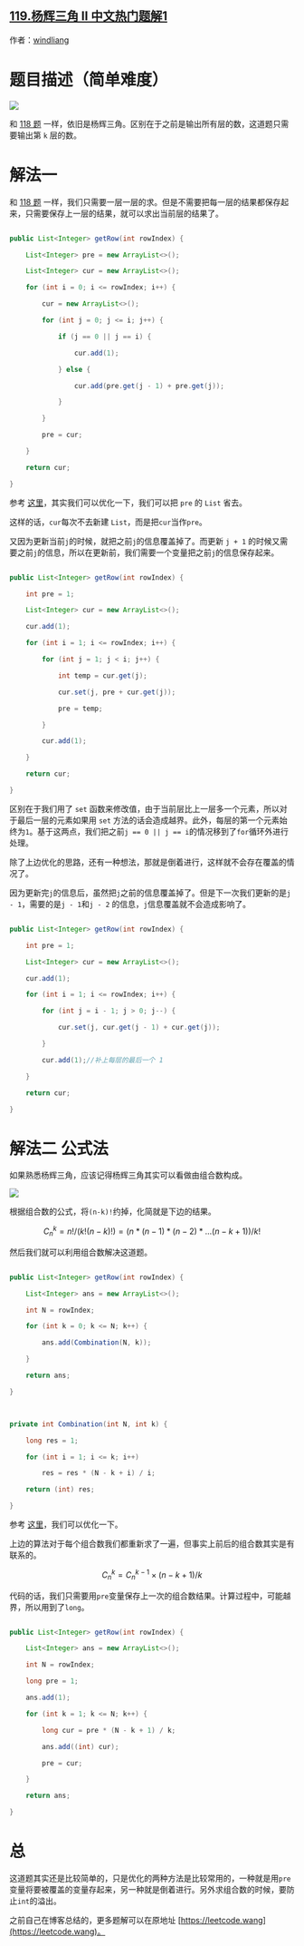 ## [119.杨辉三角 II 中文热门题解1](https://leetcode.cn/problems/pascals-triangle-ii/solutions/100000/xiang-xi-tong-su-de-si-lu-fen-xi-duo-jie-fa-by--28)

作者：[windliang](https://leetcode.cn/u/windliang)
# 题目描述（简单难度）

![](https://pic.leetcode-cn.com/66f908ce6df80e85da35d94a6c2f2453309b482ae17e031fd8a772d67ef542d0.jpg)

和 [118 题](<https://leetcode.wang/leetcode-118-Pascal%27s-Triangle.html>) 一样，依旧是杨辉三角。区别在于之前是输出所有层的数，这道题只需要输出第 `k` 层的数。

# 解法一

和 [118 题](<https://leetcode.wang/leetcode-118-Pascal%27s-Triangle.html>) 一样，我们只需要一层一层的求。但是不需要把每一层的结果都保存起来，只需要保存上一层的结果，就可以求出当前层的结果了。

```java
public List<Integer> getRow(int rowIndex) {
    List<Integer> pre = new ArrayList<>();
    List<Integer> cur = new ArrayList<>();
    for (int i = 0; i <= rowIndex; i++) {
        cur = new ArrayList<>();
        for (int j = 0; j <= i; j++) {
            if (j == 0 || j == i) {
                cur.add(1);
            } else {
                cur.add(pre.get(j - 1) + pre.get(j));
            } 
        }
        pre = cur;
    }
    return cur;
}
```

参考 [这里](<https://leetcode.com/problems/pascals-triangle-ii/discuss/38420/Here-is-my-brief-O(k)-solution>)，其实我们可以优化一下，我们可以把 `pre` 的 `List` 省去。

这样的话，`cur`每次不去新建 `List`，而是把`cur`当作`pre`。

又因为更新当前`j`的时候，就把之前`j`的信息覆盖掉了。而更新 `j + 1` 的时候又需要之前`j`的信息，所以在更新前，我们需要一个变量把之前`j`的信息保存起来。

```java
public List<Integer> getRow(int rowIndex) {
    int pre = 1;
    List<Integer> cur = new ArrayList<>();
    cur.add(1);
    for (int i = 1; i <= rowIndex; i++) {
        for (int j = 1; j < i; j++) {
            int temp = cur.get(j);
            cur.set(j, pre + cur.get(j));
            pre = temp;
        }
        cur.add(1);
    }
    return cur;
}
```

区别在于我们用了 `set` 函数来修改值，由于当前层比上一层多一个元素，所以对于最后一层的元素如果用 `set` 方法的话会造成越界。此外，每层的第一个元素始终为`1`。基于这两点，我们把之前`j == 0 || j == i`的情况移到了`for`循环外进行处理。

除了上边优化的思路，还有一种想法，那就是倒着进行，这样就不会存在覆盖的情况了。

因为更新完`j`的信息后，虽然把`j`之前的信息覆盖掉了。但是下一次我们更新的是`j - 1`，需要的是`j - 1`和`j - 2` 的信息，`j`信息覆盖就不会造成影响了。

```java
public List<Integer> getRow(int rowIndex) {
    int pre = 1;
    List<Integer> cur = new ArrayList<>();
    cur.add(1);
    for (int i = 1; i <= rowIndex; i++) {
        for (int j = i - 1; j > 0; j--) {
            cur.set(j, cur.get(j - 1) + cur.get(j));
        }
        cur.add(1);//补上每层的最后一个 1 
    }
    return cur;
}
```

# 解法二 公式法

如果熟悉杨辉三角，应该记得杨辉三角其实可以看做由组合数构成。

![](https://pic.leetcode-cn.com/195de01eae91e09de14dd13daafbef986c42345f2bdef405153a1742175079f4.jpg)

根据组合数的公式，将`(n-k)!`约掉，化简就是下边的结果。

$$C^k_n = n!/(k!(n-k)!) = (n*(n-1)*(n-2)*...(n-k+1))/k!$$

然后我们就可以利用组合数解决这道题。

```java
public List<Integer> getRow(int rowIndex) {
    List<Integer> ans = new ArrayList<>();
    int N = rowIndex;
    for (int k = 0; k <= N; k++) {
        ans.add(Combination(N, k));
    }
    return ans;
}

private int Combination(int N, int k) {
    long res = 1;
    for (int i = 1; i <= k; i++)
        res = res * (N - k + i) / i;
    return (int) res;
}
```

参考 [这里](<https://leetcode.com/problems/pascals-triangle-ii/discuss/38513/My-clean-O(k)-java-solution>)，我们可以优化一下。

上边的算法对于每个组合数我们都重新求了一遍，但事实上前后的组合数其实是有联系的。

$$C_n^k=C_n^{k-1}\times(n-k+1)/k $$

代码的话，我们只需要用`pre`变量保存上一次的组合数结果。计算过程中，可能越界，所以用到了`long`。

```java
public List<Integer> getRow(int rowIndex) {
    List<Integer> ans = new ArrayList<>();
    int N = rowIndex;
    long pre = 1;
    ans.add(1);
    for (int k = 1; k <= N; k++) {
        long cur = pre * (N - k + 1) / k;
        ans.add((int) cur);
        pre = cur;
    }
    return ans;
}
```

# 总

这道题其实还是比较简单的，只是优化的两种方法是比较常用的，一种就是用`pre`变量将要被覆盖的变量存起来，另一种就是倒着进行。另外求组合数的时候，要防止`int`的溢出。

之前自己在博客总结的，更多题解可以在原地址 [https://leetcode.wang](https://leetcode.wang)。